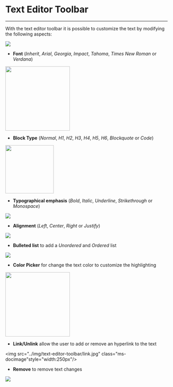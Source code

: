 # Text Editor Toolbar
**********************

With the text editor toolbar it is possible to customize the text by modifying the following aspects:

<img src="../img/text-editor-toolbar/text-editor-toolbar.jpg" class="ms-docimage"/>

* **Font** (*Inherit*, *Arial*, *Georgia*, *Impact*, *Tahoma*, *Times New Roman* or *Verdana*)

<img src="../img/text-editor-toolbar/font.jpg" class="ms-docimage" style="width:200px"/>

* **Block Type** (*Normal*, *H1*, *H2*, *H3*, *H4*, *H5*, *H6*, *Blockquote* or *Code*)

<img src="../img/text-editor-toolbar/block-type.jpg" class="ms-docimage" style="width:150px"/>

* **Typographical emphasis** (*Bold*, *Italic*, *Underline*, *Strikethrough* or *Monospace*)

<img src="../img/text-editor-toolbar/typo-emphasis.jpg" class="ms-docimage"/>

* **Alignment** (*Left*, *Center*, *Right* or *Justify*)

<img src="../img/text-editor-toolbar/alignment.jpg" class="ms-docimage"/>

* **Bulleted list** to add a *Unordered* and *Ordered* list 

<img src="../img/text-editor-toolbar/list.jpg" class="ms-docimage"/>

* **Color Picker** for change the text color to customize the highlighting

<img src="../img/text-editor-toolbar/color-picker.jpg" class="ms-docimage" style="width:200px"/>

* **Link/Unlink** allow the user to add or remove an hyperlink to the text

<img src="../img/text-editor-toolbar/link.jpg" class="ms-docimage"style="width:250px"/>

* **Remove** to remove text changes

<img src="../img/text-editor-toolbar/remove.jpg" class="ms-docimage"/>